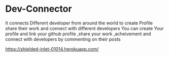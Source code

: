 # Dev-Connector
It connects Different developer from around the world to create Profile share their work and connect with different
developers 
You can create Your profile and link your github profile ,share your work ,acheivement and
connect with developers by commenting on their posts



https://shielded-inlet-01014.herokuapp.com/
